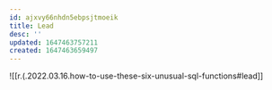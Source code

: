 ```yaml
---
id: ajxvy66nhdn5ebpsjtmoeik
title: Lead
desc: ''
updated: 1647463757211
created: 1647463659497
---
```


![[r.(.2022.03.16.how-to-use-these-six-unusual-sql-functions#lead]]
